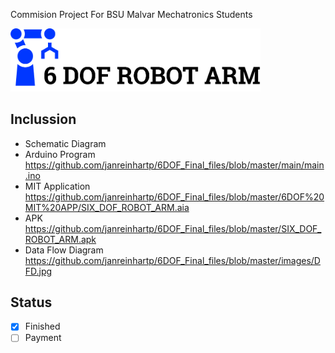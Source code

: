 Commision Project For BSU Malvar Mechatronics Students

<img src="images/LOGO.png" width="400">

Inclussion
-------------------------
- Schematic Diagram
- Arduino Program https://github.com/janreinhartp/6DOF_Final_files/blob/master/main/main.ino
- MIT Application https://github.com/janreinhartp/6DOF_Final_files/blob/master/6DOF%20MIT%20APP/SIX_DOF_ROBOT_ARM.aia
- APK https://github.com/janreinhartp/6DOF_Final_files/blob/master/SIX_DOF_ROBOT_ARM.apk
- Data Flow Diagram https://github.com/janreinhartp/6DOF_Final_files/blob/master/images/DFD.jpg

Status
 ----------------------
- [x]  Finished
- [ ]  Payment
